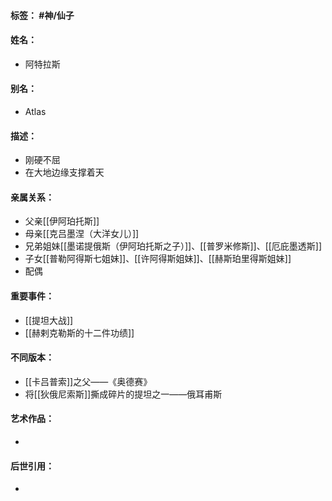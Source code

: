 #### 标签： #神/仙子
#### 姓名：
- 阿特拉斯
#### 别名：
- Atlas
#### 描述：
- 刚硬不屈
- 在大地边缘支撑着天
#### 亲属关系：
- 父亲[[伊阿珀托斯]]
- 母亲[[克吕墨涅（大洋女儿）]]
- 兄弟姐妹[[墨诺提俄斯（伊阿珀托斯之子）]]、[[普罗米修斯]]、[[厄庇墨透斯]]
- 子女[[普勒阿得斯七姐妹]]、[[许阿得斯姐妹]]、[[赫斯珀里得斯姐妹]]
- 配偶
#### 重要事件：
- [[提坦大战]]
- [[赫剌克勒斯的十二件功绩]]
#### 不同版本：
- [[卡吕普索]]之父——《奥德赛》
- 将[[狄俄尼索斯]]撕成碎片的提坦之一——俄耳甫斯
#### 艺术作品：
- 
#### 后世引用：
- 